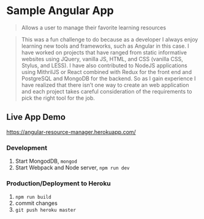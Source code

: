 # Sample Angular App
>Allows a user to manage their favorite learning resources

>This was a fun challenge to do because as a developer I always enjoy learning new tools and frameworks, such as Angular in this case. I have worked on projects that have ranged from static informative websites using JQuery, vanilla JS, HTML, and CSS (vanilla CSS, Stylus, and LESS). I have also contributed to NodeJS applications using MithrilJS or React combined with Redux for the front end and PostgreSQL and MongoDB for the backend. So as I gain experience I have realized that there isn’t one way to create an web application and each project takes careful consideration of the requirements to pick the right tool for the job.

## Live App Demo
https://angular-resource-manager.herokuapp.com/

### Development
1. Start MongodDB, `mongod`
2. Start Webpack and Node server, `npm run dev`

### Production/Deployment to Heroku

1. `npm run build`
3. commit changes
2. `git push heroku master`
